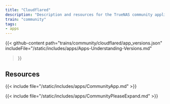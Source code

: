 ```yaml
---
title: "Cloudflared"
description: "Description and resources for the TrueNAS community application called Cloudflared."
train: "community"
tags:
- apps
---
```


{{< github-content 
    path="trains/community/cloudflared/app_versions.json"
	includeFile="/static/includes/apps/Apps-Understanding-Versions.md"
>}}

## Resources

{{< include file="/static/includes/apps/CommunityApp.md" >}}

{{< include file="/static/includes/apps/CommunityPleaseExpand.md" >}}

<!--
<div class="docs-sections">

{{< doc-card title="<appname> Deployments" link="/resources/"
descr="How to deploy and configure the <appname> app." >}}

</div>
-->
